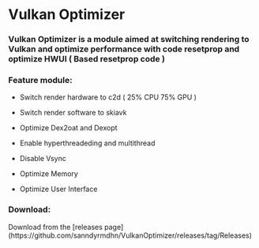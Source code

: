 <h1 align="left">Vulkan Optimizer</h1>
<h3 align="left">Vulkan Optimizer is a module aimed at switching rendering to Vulkan
and optimize performance with code resetprop and optimize HWUI ( Based resetprop code )</h3>

<h3 align="left">Feature module:</h3>

- Switch render hardware to c2d ( 25% CPU 75% GPU )

- Switch render software to skiavk

- Optimize Dex2oat and Dexopt

- Enable hyperthreadeding and multithread

- Disable Vsync

- Optimize Memory

- Optimize User Interface

<h3 align="left">Download:</h3>
Download from the [releases page](https://github.com/sanndyrmdhn/VulkanOptimizer/releases/tag/Releases)

